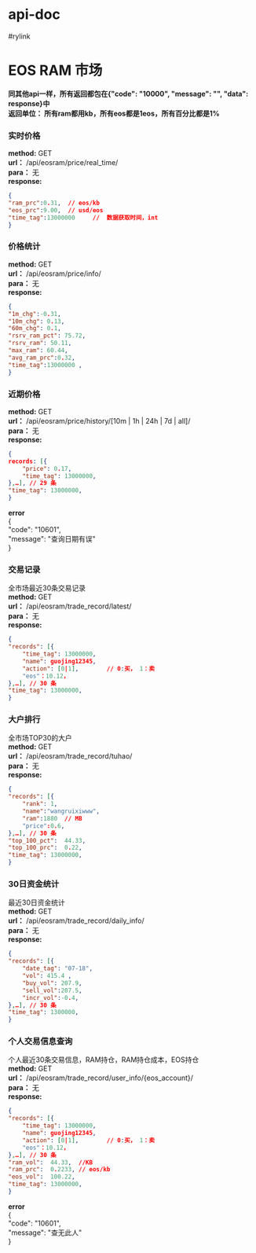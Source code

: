 # api-doc     
#rylink     
# EOS RAM 市场     
  
**同其他api一样，所有返回都包在{"code": "10000", "message": "", "data": response}中**    
**返回单位： 所有ram都用kb，所有eos都是1eos，所有百分比都是1%**    
     
### 实时价格     
**method:**  GET     
**url：**   /api/eosram/price/real_time/     
**para：** 无     
**response:**     
```json
{     
"ram_prc":0.31,  // eos/kb     
"eos_prc":9.00,  // usd/eos     
"time_tag":13000000     //  数据获取时间，int     
}     
```
     
     
### 价格统计     
**method:**  GET     
**url：**   /api/eosram/price/info/     
**para：** 无     
**response:**     
```json
{     
"1m_chg":-0.31,       
"10m_chg": 0.13,     
"60m_chg": 0.1,     
"rsrv_ram_pct": 75.72,     
"rsrv_ram": 50.11,     
"max_ram": 60.44,     
"avg_ram_prc":0.32,     
"time_tag":13000000 ,     
}     
```
     
     
### 近期价格     
**method:**  GET     
**url：**   /api/eosram/price/history/[10m | 1h | 24h | 7d | all]/     
**para：** 无     
**response:**     
```json
{     
records: [{     
    "price": 0.17,     
    "time_tag": 13000000,     
},…], // 29 条     
"time_tag": 13000000,     
}     
```
**error**     
{  
    "code": "10601",  
    "message": "查询日期有误"  
}  
     
### 交易记录     
全市场最近30条交易记录     
**method:**  GET     
**url：**   /api/eosram/trade_record/latest/     
**para：** 无     
**response:**     
```json
{     
"records": [{     
    "time_tag": 13000000,     
    "name": guojing12345,     
    "action": [0|1],        // 0:买， 1：卖     
    "eos"：10.12，     
},…], // 30 条     
"time_tag": 13000000,     
}     
```
     
     
### 大户排行     
全市场TOP30的大户     
**method:**  GET     
**url：**   /api/eosram/trade_record/tuhao/     
**para：** 无     
**response:**     
```json
{     
"records": [{     
    "rank": 1,     
    "name":"wangruixiwww",     
    "ram":1880  // MB     
    "price":0.6,     
},…], // 30 条     
"top_100_pct":  44.33,     
"top_100_prc":  0.22,     
"time_tag": 13000000,     
}     
```
     
### 30日资金统计     
最近30日资金统计     
**method:**  GET     
**url：**   /api/eosram/trade_record/daily_info/     
**para：** 无     
**response:**     
```json
{     
"records": [{     
    "date_tag": "07-18",     
    "vol": 415.4 ,       
    "buy_vol": 207.9,     
    "sell_vol":207.5,     
    "incr_vol":-0.4,     
},…], // 30 条     
"time_tag": 1300000,  
}     
```
     
     
### 个人交易信息查询     
个人最近30条交易信息，RAM持仓，RAM持仓成本，EOS持仓     
**method:**  GET     
**url：**   /api/eosram/trade_record/user_info/{eos_account}/     
**para：** 无     
**response:**     
```json
{     
"records": [{     
    "time_tag": 13000000,     
    "name": guojing12345,     
    "action": [0|1],        // 0:买， 1：卖     
    "eos"：10.12，     
},…], // 30 条     
"ram_vol":  44.33,  //KB     
"ram_prc":  0.2233, // eos/kb     
"eos_vol":  100.22,     
"time_tag": 13000000,     
}     
```
**error**    
{  
    "code": "10601",  
    "message": "查无此人"  
}  
